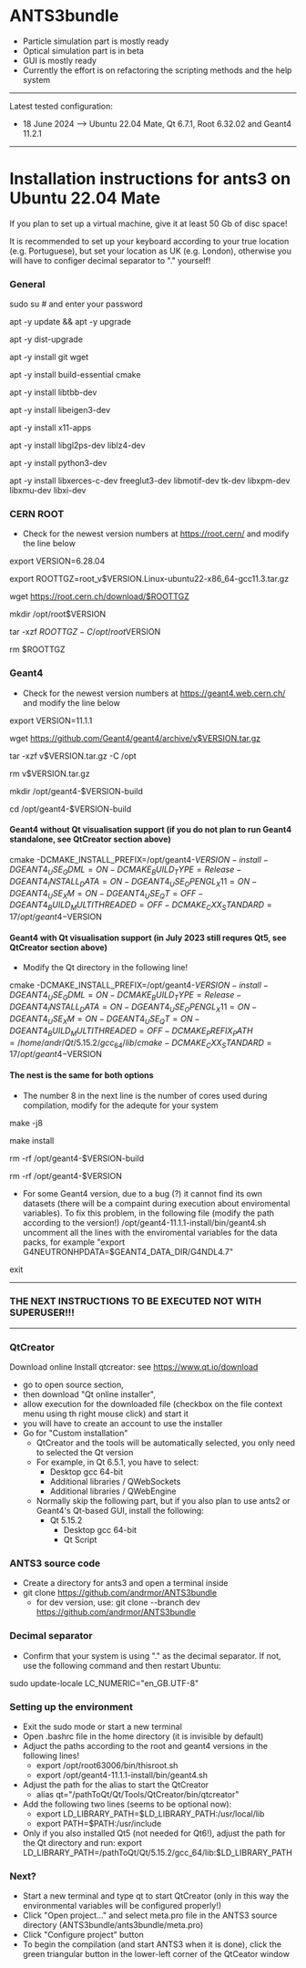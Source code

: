 # ANTS3bundle

* Particle simulation part is mostly ready
* Optical simulation part is in beta
* GUI is mostly ready
* Currently the effort is on refactoring the scripting methods and the help system

---

Latest tested configuration: 
* 18 June 2024 --> Ubuntu 22.04 Mate, Qt 6.7.1, Root 6.32.02 and Geant4 11.2.1

---

# Installation instructions for ants3 on Ubuntu 22.04 Mate

If you plan to set up a virtual machine, give it at least 50 Gb of disc space!

It is recommended to set up your keyboard according to your true location (e.g. Portuguese), but set your location as UK (e.g. London), otherwise you will have to configer decimal separator to "." yourself!

### General

sudo su      # and enter your password

apt -y update && apt -y upgrade

apt -y dist-upgrade

apt -y install git wget

apt -y install build-essential cmake

apt -y install libtbb-dev

apt -y install libeigen3-dev

apt -y install x11-apps

apt -y install libgl2ps-dev liblz4-dev

apt -y install python3-dev

apt -y install libxerces-c-dev freeglut3-dev libmotif-dev tk-dev libxpm-dev libxmu-dev libxi-dev

### CERN ROOT

* Check for the newest version numbers at https://root.cern/ and modify the line below

export VERSION=6.28.04

export ROOTTGZ=root_v$VERSION.Linux-ubuntu22-x86_64-gcc11.3.tar.gz

wget https://root.cern.ch/download/$ROOTTGZ

mkdir /opt/root$VERSION

tar -xzf $ROOTTGZ -C /opt/root$VERSION

rm $ROOTTGZ

### Geant4

* Check for the newest version numbers at https://geant4.web.cern.ch/ and modify the line below

export VERSION=11.1.1

wget https://github.com/Geant4/geant4/archive/v$VERSION.tar.gz

tar -xzf v$VERSION.tar.gz -C /opt

rm v$VERSION.tar.gz

mkdir /opt/geant4-$VERSION-build

cd /opt/geant4-$VERSION-build

#### Geant4 without Qt visualisation support (if you do not plan to run Geant4 standalone, see QtCreator section above)

cmake -DCMAKE_INSTALL_PREFIX=/opt/geant4-$VERSION-install -DGEANT4_USE_GDML=ON -DCMAKE_BUILD_TYPE=Release -DGEANT4_INSTALL_DATA=ON -DGEANT4_USE_OPENGL_X11=ON -DGEANT4_USE_XM=ON -DGEANT4_USE_QT=OFF -DGEANT4_BUILD_MULTITHREADED=OFF -DCMAKE_CXX_STANDARD=17 /opt/geant4-$VERSION

#### Geant4 with Qt visualisation support (in July 2023 still requres Qt5, see QtCreator section above)

* Modify the Qt directory in the following line!

cmake -DCMAKE_INSTALL_PREFIX=/opt/geant4-$VERSION-install -DGEANT4_USE_GDML=ON -DCMAKE_BUILD_TYPE=Release -DGEANT4_INSTALL_DATA=ON -DGEANT4_USE_OPENGL_X11=ON -DGEANT4_USE_XM=ON -DGEANT4_USE_QT=ON -DGEANT4_BUILD_MULTITHREADED=OFF -DCMAKE_PREFIX_PATH=/home/andr/Qt/5.15.2/gcc_64/lib/cmake -DCMAKE_CXX_STANDARD=17 /opt/geant4-$VERSION

#### The nest is the same for both options
* The number 8 in the next line is the number of cores used during compilation, modify for the adequte for your system

make -j8           

make install

rm -rf /opt/geant4-$VERSION-build

rm -rf /opt/geant4-$VERSION

* For some Geant4 version, due to a bug (?) it cannot find its own datasets (there will be a compaint during execution about enviromental variables). To fix this problem, in the following file (modify the path according to the version!) /opt/geant4-11.1.1-install/bin/geant4.sh  uncomment all the lines with the enviromental variables for the data packs, for example "export G4NEUTRONHPDATA=$GEANT4_DATA_DIR/G4NDL4.7" 

exit

---
### THE NEXT INSTRUCTIONS TO BE EXECUTED NOT WITH SUPERUSER!!!
---
### QtCreator

Download online Install qtcreator: see https://www.qt.io/download

* go to open source section, 
* then download "Qt online installer",
* allow execution for the downloaded file (checkbox on the file context menu using th right mouse click) and start it
* you will have to create an account to use the installer
* Go for "Custom installation"
    * QtCreator and the tools will be automatically selected, you only need to selected the Qt version
    * For example, in Qt 6.5.1, you have to select:
      * Desktop gcc 64-bit
      * Additional libraries / QWebSockets
      * Additional libraries / QWebEngine
    * Normally skip the following part, but if you also plan to use ants2 or Geant4's Qt-based GUI, install the following:
        * Qt 5.15.2
           * Desktop gcc 64-bit
           * Qt Script

### ANTS3 source code
* Create a directory for ants3 and open a terminal inside
* git clone https://github.com/andrmor/ANTS3bundle
   * for dev version, use: git clone --branch dev https://github.com/andrmor/ANTS3bundle
 
### Decimal separator

* Confirm that your system is using "." as the decimal separator. If not, use the following command and then restart Ubuntu:

sudo update-locale LC_NUMERIC="en_GB.UTF-8"

### Setting up the environment

* Exit the sudo mode or start a new terminal
* Open .bashrc file in the home directory (it is invisible by default)
* Adjuct the paths according to the root and geant4 versions in the following lines!
   * export /opt/root63006/bin/thisroot.sh
   * export /opt/geant4-11.1.1-install/bin/geant4.sh
* Adjust the path for the alias to start the QtCreator
   * alias qt="/pathToQt/Qt/Tools/QtCreator/bin/qtcreator"
* Add the following two lines (seems to be optional now):
   * export LD_LIBRARY_PATH=\$LD_LIBRARY_PATH:/usr/local/lib
   * export PATH=\$PATH:/usr/include
* Only if you also installed Qt5 (not needed for Qt6!), adjust the path for the Qt directory and run:
   export LD_LIBRARY_PATH=/pathToQt/Qt/5.15.2/gcc_64/lib:\$LD_LIBRARY_PATH

### Next?

* Start a new terminal and type qt to start QtCreator (only in this way the environmental variables will be configured properly!)
* Click "Open project..." and select meta.pro file in the ANTS3 source directory (ANTS3bundle/ants3bundle/meta.pro)
* Click "Configure project" button
* To begin the compilation (and start ANTS3 when it is done), click the green triangular button in the lower-left corner of the QtCeator window
